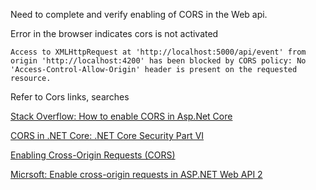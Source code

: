 Need to complete and verify enabling of CORS in the Web api.  

Error in the browser indicates cors is not activated

`Access to XMLHttpRequest at 'http://localhost:5000/api/event' from origin 'http://localhost:4200' has been blocked by CORS policy: No 'Access-Control-Allow-Origin' header is present on the requested resource.`

Refer to Cors links, searches

[Stack Overflow: How to enable CORS in Asp.Net Core](https://stackoverflow.com/questions/31942037/how-to-enable-cors-in-asp-net-core)

[CORS in .NET Core: .NET Core Security Part VI](https://dzone.com/articles/cors-in-net-core-net-core-security-part-vi)

[Enabling Cross-Origin Requests (CORS)](https://jakeydocs.readthedocs.io/en/latest/security/cors.html)

[Micrsoft: Enable cross-origin requests in ASP.NET Web API 2](https://docs.microsoft.com/en-us/aspnet/web-api/overview/security/enabling-cross-origin-requests-in-web-api)

